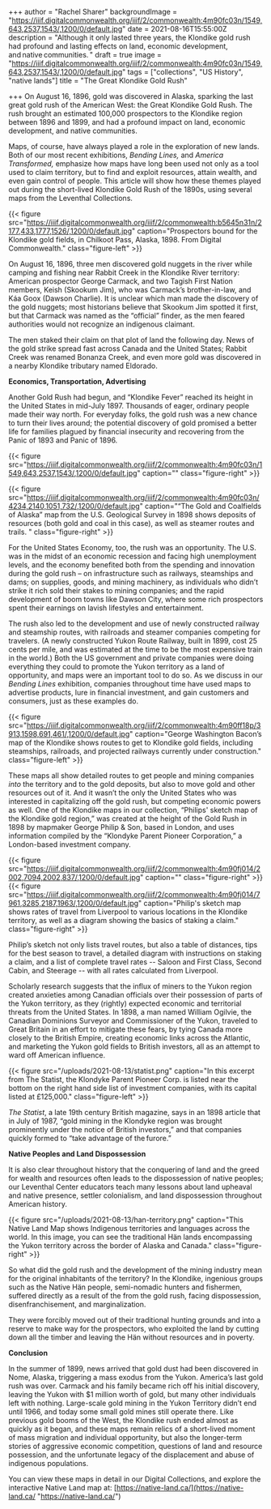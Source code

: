 +++
author = "Rachel Sharer"
backgroundImage = "https://iiif.digitalcommonwealth.org/iiif/2/commonwealth:4m90fc03n/1549,643,2537,1543/,1200/0/default.jpg"
date = 2021-08-16T15:55:00Z
description = "Although it only lasted three years, the Klondike gold rush had profound and lasting effects on land, economic development, and native communities. "
draft = true
image = "https://iiif.digitalcommonwealth.org/iiif/2/commonwealth:4m90fc03n/1549,643,2537,1543/,1200/0/default.jpg"
tags = ["collections", "US History", "native lands"]
title = "The Great Klondike Gold Rush"

+++
On August 16, 1896, gold was discovered in Alaska, sparking the last great gold rush of the American West: the Great Klondike Gold Rush. The rush brought an estimated 100,000 prospectors to the Klondike region between 1896 and 1899, and had a profound impact on land, economic development, and native communities.

Maps, of course, have always played a role in the exploration of new lands. Both of our most recent exhibitions, _Bending Lines,_ and _America Transformed,_ emphasize how maps have long been used not only as a tool used to claim territory, but to find and exploit resources, attain wealth, and even gain control of people. This article will show how these themes played out during the short-lived Klondike Gold Rush of the 1890s, using several maps from the Leventhal Collections.

{{< figure src="https://iiif.digitalcommonwealth.org/iiif/2/commonwealth:b5645n31n/2177,433,1777,1526/,1200/0/default.jpg" caption="Prospectors bound for the Klondike gold fields, in Chilkoot Pass, Alaska, 1898. From Digital Commonwealth." class="figure-left" >}}

On August 16, 1896, three men discovered gold nuggets in the river while camping and fishing near Rabbit Creek in the Klondike River territory: American prospector George Carmack, and two Tagish First Nation members, Keish (Skookum Jim), who was Carmack’s brother-in-law, and Káa Goox (Dawson Charlie). It is unclear which man made the discovery of the gold nuggets; most historians believe that Skookum Jim spotted it first, but that Carmack was named as the “official” finder, as the men feared authorities would not recognize an indigenous claimant.

The men staked their claim on that plot of land the following day. News of the gold strike spread fast across Canada and the United States; Rabbit Creek was renamed Bonanza Creek, and even more gold was discovered in a nearby Klondike tributary named Eldorado.

**Economics, Transportation, Advertising**

Another Gold Rush had begun, and “Klondike Fever” reached its height in the United States in mid-July 1897. Thousands of eager, ordinary people made their way north. For everyday folks, the gold rush was a new chance to turn their lives around; the potential discovery of gold promised a better life for families plagued by financial insecurity and recovering from the Panic of 1893 and Panic of 1896.

{{< figure src="https://iiif.digitalcommonwealth.org/iiif/2/commonwealth:4m90fc03n/1549,643,2537,1543/,1200/0/default.jpg" caption="" class="figure-right" >}}

{{< figure src="https://iiif.digitalcommonwealth.org/iiif/2/commonwealth:4m90fc03n/4234,2140,1051,732/,1200/0/default.jpg" caption="“The Gold and Coalfields of Alaska” map from the U.S. Geological Survey in 1898 shows deposits of resources (both gold and coal in this case), as well as steamer routes and trails. " class="figure-right" >}}

For the United States Economy, too, the rush was an opportunity. The U.S. was in the midst of an economic recession and facing high unemployment levels, and the economy benefited both from the spending and innovation during the gold rush – on infrastructure such as railways, steamships and dams; on supplies, goods, and mining machinery, as individuals who didn’t strike it rich sold their stakes to mining companies; and the rapid development of boom towns like Dawson City, where some rich prospectors spent their earnings on lavish lifestyles and entertainment.

The rush also led to the development and use of newly constructed railway and steamship routes, with railroads and steamer companies competing for travelers. (A newly constructed Yukon Route Railway, built in 1899, cost 25 cents per mile, and was estimated at the time to be the most expensive train in the world.) Both the US government and private companies were doing everything they could to promote the Yukon territory as a land of opportunity, and maps were an important tool to do so. As we discuss in our _Bending Lines_ exhibition, companies throughout time have used maps to advertise products, lure in financial investment, and gain customers and consumers, just as these examples do.

{{< figure src="https://iiif.digitalcommonwealth.org/iiif/2/commonwealth:4m90ff18p/3913,1598,691,461/,1200/0/default.jpg" caption="George Washington Bacon’s map of the Klondike shows routes to get to Klondike gold fields, including steamships, railroads, and projected railways currently under construction." class="figure-left" >}}

These maps all show detailed routes to get people and mining companies _into_ the territory and to the gold deposits, but also to move gold and other resources out of it. And it wasn’t the only the United States who was interested in capitalizing off the gold rush, but competing economic powers as well. One of the Klondike maps in our collection, “Philips' sketch map of the Klondike gold region,” was created at the height of the Gold Rush in 1898 by mapmaker George Philip & Son, based in London, and uses information compiled by the “Klondyke Parent Pioneer Corporation,” a London-based investment company. 

{{< figure src="https://iiif.digitalcommonwealth.org/iiif/2/commonwealth:4m90fj014/2002,7094,2002,837/,1200/0/default.jpg" caption="" class="figure-right" >}}
{{< figure src="https://iiif.digitalcommonwealth.org/iiif/2/commonwealth:4m90fj014/7961,3285,2187,1963/,1200/0/default.jpg" caption="Philip's sketch map shows rates of travel from Liverpool to various locations in the Klondike territory, as well as a diagram showing the basics of staking a claim." class="figure-right" >}}

Philip’s sketch not only lists travel routes, but also a table of distances, tips for the best season to travel, a detailed diagram with instructions on staking a claim, and a list of complete travel rates -- Saloon and First Class, Second Cabin, and Steerage -- with all rates calculated from Liverpool.

Scholarly research suggests that the influx of miners to the Yukon region created anxieties among Canadian officials over their possession of parts of the Yukon territory, as they (rightly) expected economic and territorial threats from the United States. In 1898, a man named William Ogilvie, the Canadian Dominions Surveyor and Commissioner of the Yukon, traveled to Great Britain in an effort to mitigate these fears, by tying Canada more closely to the British Empire, creating economic links across the Atlantic, and marketing the Yukon gold fields to British investors, all as an attempt to ward off American influence.

 {{< figure src="/uploads/2021-08-13/statist.png" caption="In this excerpt from The Statist, the Klondyke Parent Pioneer Corp. is listed near the bottom on the right hand side list of investment companies, with its capital listed at £125,000." class="figure-left" >}}

_The Statist_, a late 19th century British magazine, says in an 1898 article that in July of 1987, “gold mining in the Klondyke region was brought prominently under the notice of British investors,” and that companies quickly formed to “take advantage of the furore.”



**Native Peoples and Land Dispossession**

It is also clear throughout history that the conquering of land and the greed for wealth and resources often leads to the dispossession of native peoples; our Leventhal Center educators teach many lessons about land upheaval and native presence, settler colonialism, and land dispossession throughout American history.

{{< figure src="/uploads/2021-08-13/han-territory.png" caption="This Native Land Map shows Indigenous territories and languages across the world. In this image, you can see the traditional Hän lands encompassing the Yukon territory across the border of Alaska and Canada." class="figure-right" >}}

So what did the gold rush and the development of the mining industry mean for the original inhabitants of the territory? In the Klondike, ingenious groups such as the Native Hän people, semi-nomadic hunters and fishermen, suffered directly as a result of the from the gold rush, facing dispossession, disenfranchisement, and marginalization.

They were forcibly moved out of their traditional hunting grounds and into a reserve to make way for the prospectors, who exploited the land by cutting down all the timber and leaving the Hän without resources and in poverty.

**Conclusion**

In the summer of 1899, news arrived that gold dust had been discovered in Nome, Alaska, triggering a mass exodus from the Yukon. America’s last gold rush was over. Carmack and his family became rich off his initial discovery, leaving the Yukon with $1 million worth of gold, but many other individuals left with nothing. Large-scale gold mining in the Yukon Territory didn’t end until 1966, and today some small gold mines still operate there. Like previous gold booms of the West, the Klondike rush ended almost as quickly as it began, and these maps remain relics of a short-lived moment of mass migration and individual opportunity, but also the longer-term stories of aggressive economic competition, questions of land and resource possession, and the unfortunate legacy of the displacement and abuse of indigenous populations.

You can view these maps in detail in our Digital Collections, and explore the interactive Native Land map at: [https://native-land.ca/](https://native-land.ca/ "https://native-land.ca/")